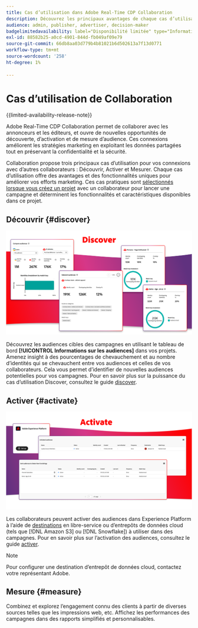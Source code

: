 ```yaml
---
title: Cas d’utilisation dans Adobe Real-Time CDP Collaboration
description: Découvrez les principaux avantages de chaque cas d’utilisation d’Adobe Real-Time CDP Collaboration.
audience: admin, publisher, advertiser, decision-maker
badgelimitedavailability: label="Disponibilité limitée" type="Informative" url="https://helpx.adobe.com/legal/product-descriptions/real-time-customer-data-platform-collaboration.html newtab=true"
exl-id: 88582b25-a0cd-4901-844d-fb049af09e79
source-git-commit: 66db8aa03d779b4b81021b6d502613a7f13d0771
workflow-type: tm+mt
source-wordcount: '258'
ht-degree: 1%

---
```


# Cas d’utilisation de Collaboration

{{limited-availability-release-note}}

Adobe Real-Time CDP Collaboration permet de collaborer avec les annonceurs et les éditeurs, et ouvre de nouvelles opportunités de découverte, d’activation et de mesure d’audience. Ces connexions améliorent les stratégies marketing en exploitant les données partagées tout en préservant la confidentialité et la sécurité.

Collaboration propose trois principaux cas d’utilisation pour vos connexions avec d’autres collaborateurs : Découvrir, Activer et Mesurer. Chaque cas d’utilisation offre des avantages et des fonctionnalités uniques pour améliorer vos efforts marketing. Ces cas pratiques sont [sélectionnés lorsque vous créez un projet](../collaborate/manage-projects.md#project-use-cases) avec un collaborateur pour lancer une campagne et déterminent les fonctionnalités et caractéristiques disponibles dans ce projet.

## Découvrir {#discover}

![Découvrez les modules du tableau de bord Informations sur l’audience.](/help/assets/use-cases/discover.png)

Découvrez les audiences cibles des campagnes en utilisant le tableau de bord **[!UICONTROL Informations sur les audiences]** dans vos projets. Amenez insight à des pourcentages de chevauchement et au nombre d’identités qui se chevauchent entre vos audiences et celles de vos collaborateurs. Cela vous permet d’identifier de nouvelles audiences potentielles pour vos campagnes. Pour en savoir plus sur la puissance du cas d’utilisation Discover, consultez le guide [discover](../collaborate/discover.md).

## Activer {#activate}

![Activer les modules du tableau de bord des audiences.](/help/assets/use-cases/activate.png)

Les collaborateurs peuvent activer des audiences dans Experience Platform à l’aide de [destinations](/help/guide/destinations/experience-platform.md) en libre-service ou d’entrepôts de données cloud (tels que [!DNL Amazon S3] ou [!DNL Snowflake]) à utiliser dans des campagnes. Pour en savoir plus sur l’activation des audiences, consultez le guide [activer](../collaborate/activate.md).

>[!NOTE]
>
> Pour configurer une destination d’entrepôt de données cloud, contactez votre représentant Adobe.

## Mesure {#measure}

Combinez et explorez l’engagement connu des clients à partir de diverses sources telles que les impressions web, etc. Affichez les performances des campagnes dans des rapports simplifiés et personnalisables.

